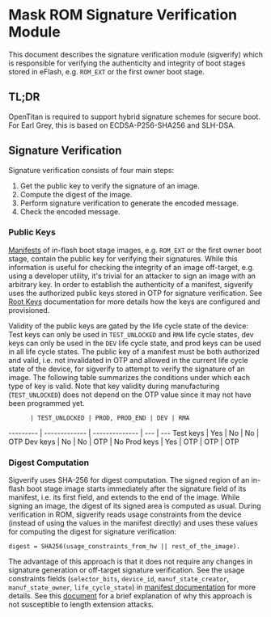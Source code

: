 # Mask ROM Signature Verification Module

This document describes the signature verification module (sigverify) which is
responsible for verifying the authenticity and integrity of boot stages stored
in eFlash, e.g. `ROM_EXT` or the first owner boot stage.

## TL;DR

OpenTitan is required to support hybrid signature schemes for secure boot. For
Earl Grey, this is based on ECDSA-P256-SHA256 and SLH-DSA.

## Signature Verification

Signature verification consists of four main steps:

1.  Get the public key to verify the signature of an image.
2.  Compute the digest of the image.
3.  Perform signature verification to generate the encoded message.
4.  Check the encoded message.

### Public Keys

[Manifests](../../rom_ext/doc/manifest.md) of in-flash boot stage images, e.g.
`ROM_EXT` or the first owner boot stage, contain the public key for verifying
their signatures. While this information is useful for checking the integrity of
an image off-target, e.g. using a developer utility, it's trivial for an
attacker to sign an image with an arbitrary key. In order to establish the
authenticity of a manifest, sigverify uses the authorized public keys stored in
OTP for signature verification. See [Root Keys](./root_keys.md) documentation
for more details how the keys are configured and provisioned.

Validity of the public keys are gated by the life cycle state of the device:
Test keys can only be used in `TEST_UNLOCKED` and `RMA` life cycle states, dev
keys can only be used in the `DEV` life cycle state, and prod keys can be used
in all life cycle states. The public key of a manifest must be both authorized
and valid, i.e. not invalidated in OTP and allowed in the current life cycle
state of the device, for sigverify to attempt to verify the signature of an
image. The following table summarizes the conditions under which each type of
key is valid. Note that key validity during manufacturing (`TEST_UNLOCKED`) does
not depend on the OTP value since it may not have been programmed yet.

          | TEST_UNLOCKED | PROD, PROD_END | DEV | RMA
--------- | ------------- | -------------- | --- | ---
Test keys | Yes           | No             | No  | OTP
Dev keys  | No            | No             | OTP | No
Prod keys | Yes           | OTP            | OTP | OTP

### Digest Computation

Sigverify uses SHA-256 for digest computation. The signed region of an in-flash
boot stage image starts immediately after the signature field of its manifest,
i.e. its first field, and extends to the end of the image. While signing an
image, the digest of its signed area is computed as usual. During verification
in ROM, sigverify reads usage constraints from the device (instead of using the
values in the manifest directly) and uses these values for computing the digest
for signature verification:

```
digest = SHA256(usage_constraints_from_hw || rest_of_the_image).
```

The advantage of this approach is that it does not require any changes in
signature generation or off-target signature verification. See the usage
constraints fields (`selector_bits`, `device_id`, `manuf_state_creator`,
`manuf_state_owner`, `life_cycle_state`) in
[manifest documentation](../../rom_ext/doc/manifest.md) for more details. See
this
[document](https://docs.google.com/document/d/1V9O-YTaUVWoXMq85qIYaSS6x7Bl9Li4Z2KqZ6u_jG98/edit?resourcekey=0-TfuDj6NU3Ir0L1PrkcNyog)
for a brief explanation of why this approach is not susceptible to length
extension attacks.
